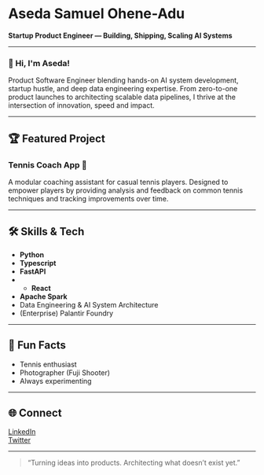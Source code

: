 # Aseda Samuel Ohene-Adu

**Startup Product Engineer — Building, Shipping, Scaling AI Systems**

---

### 👋 Hi, I'm Aseda!
Product Software Engineer blending hands-on AI system development, startup hustle, and deep data engineering expertise. From zero-to-one product launches to architecting scalable data pipelines, I thrive at the intersection of innovation, speed and impact.

---

## 🏆 Featured Project

### Tennis Coach App 🎾
A modular coaching assistant for casual tennis players. Designed to empower players by providing analysis and feedback on common tennis techniques and tracking improvements over time. 

---

## 🛠️ Skills & Tech

- **Python**
- **Typescript**
- **FastAPI**
- - **React**
- **Apache Spark**
- Data Engineering & AI System Architecture
- (Enterprise) Palantir Foundry

---

## 🧩 Fun Facts

- Tennis enthusiast
- Photographer (Fuji Shooter)
- Always experimenting

---

## 🌐 Connect

[LinkedIn](https://www.linkedin.com/in/aseda-ohene-adu-278863110/)  
[Twitter](https://twitter.com/aseda-sam)

---

> “Turning ideas into products. Architecting what doesn’t exist yet.”
